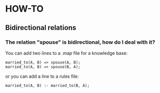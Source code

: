 # HOW-TO

## Bidirectional relations

### The relation "spouse" is bidirectional, how do I deal with it?

You can add two lines to a .map file for a knowledge base:

    married_to(A, B) => spouse(A, B);
    married_to(A, B) => spouse(B, A);

or you can add a line to a rules file:

    married_to(A, B) :- married_to(B, A);
